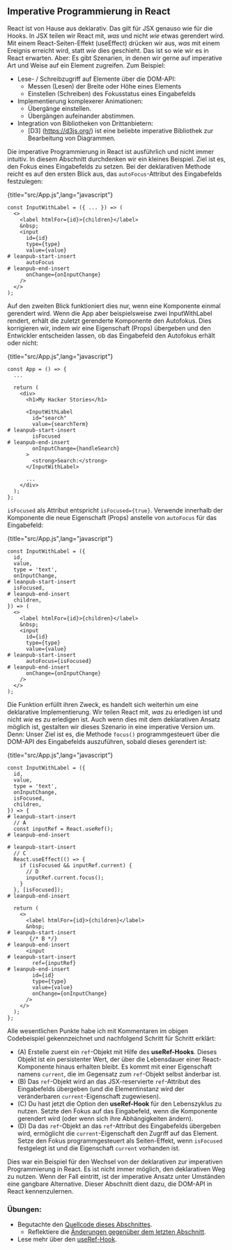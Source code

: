## Imperative Programmierung in React

React ist von Hause aus deklarativ. Das gilt für JSX genauso wie für die Hooks. In JSX teilen wir React mit, *was* und nicht *wie* etwas gerendert wird. Mit einem React-Seiten-Effekt (useEffect) drücken wir aus, *was* mit einem Ereignis erreicht wird, statt *wie* dies geschieht. Das ist so wie wir es in React erwarten. Aber: Es gibt Szenarien, in denen wir gerne auf imperative Art und Weise auf ein Element zugreifen. Zum Beispiel:

* Lese- / Schreibzugriff auf Elemente über die DOM-API:
  * Messen (Lesen) der Breite oder Höhe eines Elements
  * Einstellen (Schreiben) des Fokusstatus eines Eingabefelds
* Implementierung komplexerer Animationen:
  * Übergänge einstellen.
  * Übergängen aufeinander abstimmen.
* Integration von Bibliotheken von Drittanbietern:
  * [D3] (https://d3js.org/) ist eine beliebte imperative Bibliothek zur Bearbeitung von Diagrammen.

Die imperative Programmierung in React ist ausführlich und nicht immer intuitiv. In diesem Abschnitt durchdenken wir ein kleines Beispiel. Ziel ist es, den Fokus eines Eingabefelds zu setzen. Bei der deklarativen Methode reicht es auf den ersten Blick aus, das `autoFocus`-Attribut des Eingabefelds festzulegen:

{title="src/App.js",lang="javascript"}
~~~~~~~
const InputWithLabel = ({ ... }) => (
  <>
    <label htmlFor={id}>{children}</label>
    &nbsp;
    <input
      id={id}
      type={type}
      value={value}
# leanpub-start-insert
      autoFocus
# leanpub-end-insert
      onChange={onInputChange}
    />
  </>
);
~~~~~~~

Auf den zweiten Blick funktioniert dies nur, wenn eine Komponente einmal gerendert wird. Wenn die App aber beispielsweise zwei InputWithLabel rendert, erhält die zuletzt gerenderte Komponente den Autofokus. Dies korrigieren wir, indem wir eine Eigenschaft (Props) übergeben und den Entwickler entscheiden lassen, ob das Eingabefeld den Autofokus erhält oder nicht:

{title="src/App.js",lang="javascript"}
~~~~~~~
const App = () => {
  ...

  return (
    <div>
      <h1>My Hacker Stories</h1>

      <InputWithLabel
        id="search"
        value={searchTerm}
# leanpub-start-insert
        isFocused
# leanpub-end-insert
        onInputChange={handleSearch}
      >
        <strong>Search:</strong>
      </InputWithLabel>

      ...
    </div>
  );
};
~~~~~~~

`isFocused` als Attribut entspricht `isFocused={true}`. Verwende innerhalb der Komponente die neue Eigenschaft (Props)  anstelle von `autoFocus` für das Eingabefeld:

{title="src/App.js",lang="javascript"}
~~~~~~~
const InputWithLabel = ({
  id,
  value,
  type = 'text',
  onInputChange,
# leanpub-start-insert
  isFocused,
# leanpub-end-insert
  children,
}) => (
  <>
    <label htmlFor={id}>{children}</label>
    &nbsp;
    <input
      id={id}
      type={type}
      value={value}
# leanpub-start-insert
      autoFocus={isFocused}
# leanpub-end-insert
      onChange={onInputChange}
    />
  </>
);
~~~~~~~

Die Funktion erfüllt ihren Zweck, es handelt sich weiterhin um eine deklarative Implementierung. Wir teilen React mit, *was* zu erledigen ist und nicht *wie* es zu erledigen ist. Auch wenn dies mit dem deklarativen Ansatz möglich ist, gestalten wir dieses Szenario in eine imperative Version um. Denn: Unser Ziel ist es, die Methode `focus()` programmgesteuert über die DOM-API des Eingabefelds auszuführen, sobald dieses gerendert ist:

{title="src/App.js",lang="javascript"}
~~~~~~~
const InputWithLabel = ({
  id,
  value,
  type = 'text',
  onInputChange,
  isFocused,
  children,
}) => {
# leanpub-start-insert
  // A
  const inputRef = React.useRef();
# leanpub-end-insert

# leanpub-start-insert
  // C
  React.useEffect(() => {
    if (isFocused && inputRef.current) {
      // D
      inputRef.current.focus();
    }
  }, [isFocused]);
# leanpub-end-insert

  return (
    <>
      <label htmlFor={id}>{children}</label>
      &nbsp;
# leanpub-start-insert
       {/* B */}
# leanpub-end-insert
      <input
# leanpub-start-insert
        ref={inputRef}
# leanpub-end-insert
        id={id}
        type={type}
        value={value}
        onChange={onInputChange}
      />
    </>
  );
};
~~~~~~~

Alle wesentlichen Punkte habe ich mit Kommentaren im obigen Codebeispiel gekennzeichnet und nachfolgend Schritt für Schritt erklärt:

* (A) Erstelle zuerst ein `ref`-Objekt mit Hilfe des **useRef-Hooks**. Dieses Objekt ist ein persistenter Wert, der über die Lebensdauer einer React-Komponente hinaus erhalten bleibt. Es kommt mit einer Eigenschaft namens `current`, die im Gegensatz zum `ref`-Objekt selbst änderbar ist.
* (B) Das `ref`-Objekt wird an das JSX-reservierte `ref`-Attribut des Eingabefelds übergeben (und die Elementinstanz wird der veränderbaren `current`-Eigenschaft zugewiesen).
* (C) Du hast jetzt die Option den **useRef-Hook** für den Lebenszyklus zu nutzen. Setzte den Fokus auf das Eingabefeld, wenn die Komponente gerendert wird (oder wenn sich ihre Abhängigkeiten ändern).
* (D) Da das `ref`-Objekt an das `ref`-Attribut des Eingabefelds übergeben wird, ermöglicht die `current`-Eigenschaft den Zugriff auf das Element. Setze den Fokus programmgesteuert als Seiten-Effekt, wenn `isFocused` festgelegt ist und die Eigenschaft `current` vorhanden ist.

Dies war ein Beispiel für den Wechsel von der deklarativen zur imperativen Programmierung in React. Es ist nicht immer möglich, den deklarativen Weg zu nutzen. Wenn der Fall eintritt, ist der imperative Ansatz unter Umständen eine gangbare Alternative. Dieser Abschnitt dient dazu, die DOM-API in React kennenzulernen.

### Übungen:

* Begutachte den [Quellcode dieses Abschnittes](https://codesandbox.io/s/github/the-road-to-learn-react/hacker-stories/tree/hs/Imperative-React).
  * Reflektiere die [Änderungen gegenüber dem letzten Abschnitt](https://github.com/the-road-to-learn-react/hacker-stories/compare/hs/React-Component-Composition...hs/Imperative-React?expand=1).
* Lese mehr über den [useRef-Hook](https://de.reactjs.org/docs/hooks-reference.html#useref).
